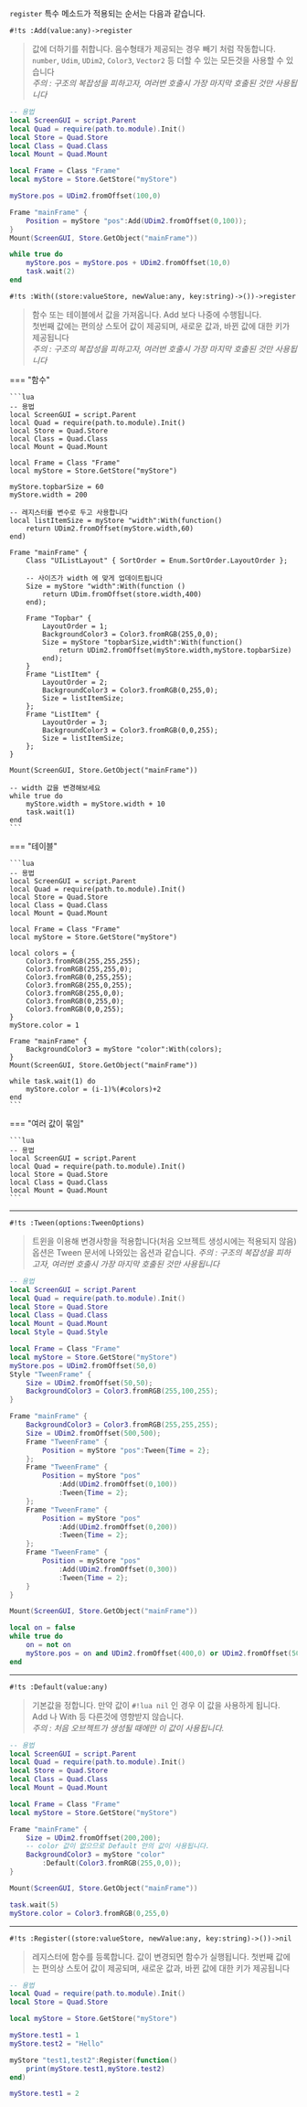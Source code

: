 
`register` 특수 메소드가 적용되는 순서는 다음과 같습니다.  

`#!ts :Add(value:any)->register`
> 값에 더하기를 취합니다. 음수형태가 제공되는 경우 빼기 처럼 작동합니다.  
> `number`, `Udim`, `UDim2`, `Color3`, `Vector2` 등 더할 수 있는 모든것을 사용할 수 있습니다  
> *주의 : 구조의 복잡성을 피하고자, 여러번 호출시 가장 마지막 호출된 것만 사용됩니다*

```lua
-- 용법
local ScreenGUI = script.Parent
local Quad = require(path.to.module).Init()
local Store = Quad.Store
local Class = Quad.Class
local Mount = Quad.Mount

local Frame = Class "Frame"
local myStore = Store.GetStore("myStore")

myStore.pos = UDim2.fromOffset(100,0)

Frame "mainFrame" {
    Position = myStore "pos":Add(UDim2.fromOffset(0,100));
}
Mount(ScreenGUI, Store.GetObject("mainFrame"))

while true do
    myStore.pos = myStore.pos + UDim2.fromOffset(10,0)
    task.wait(2)
end
```

`#!ts :With((store:valueStore, newValue:any, key:string)->())->register`  
> 함수 또는 테이블에서 값을 가져옵니다. Add 보다 나중에 수행됩니다.  
> 첫번째 값에는 편의상 스토어 값이 제공되며, 새로운 값과, 바뀐 값에 대한 키가 제공됩니다  
> *주의 : 구조의 복잡성을 피하고자, 여러번 호출시 가장 마지막 호출된 것만 사용됩니다*

=== "함수"

    ```lua
    -- 용법
    local ScreenGUI = script.Parent
    local Quad = require(path.to.module).Init()
    local Store = Quad.Store
    local Class = Quad.Class
    local Mount = Quad.Mount

    local Frame = Class "Frame"
    local myStore = Store.GetStore("myStore")

    myStore.topbarSize = 60
    myStore.width = 200

    -- 레지스터를 변수로 두고 사용합니다
    local listItemSize = myStore "width":With(function()
        return UDim2.fromOffset(myStore.width,60)
    end)

    Frame "mainFrame" {
        Class "UIListLayout" { SortOrder = Enum.SortOrder.LayoutOrder };

        -- 사이즈가 width 에 맞게 업데이트됩니다
        Size = myStore "width":With(function ()
            return UDim.fromOffset(store.width,400)
        end);

        Frame "Topbar" {
            LayoutOrder = 1;
            BackgroundColor3 = Color3.fromRGB(255,0,0);
            Size = myStore "topbarSize,width":With(function()
                return UDim2.fromOffset(myStore.width,myStore.topbarSize)
            end);
        }
        Frame "ListItem" {
            LayoutOrder = 2;
            BackgroundColor3 = Color3.fromRGB(0,255,0);
            Size = listItemSize;
        };
        Frame "ListItem" {
            LayoutOrder = 3;
            BackgroundColor3 = Color3.fromRGB(0,0,255);
            Size = listItemSize;
        };
    }

    Mount(ScreenGUI, Store.GetObject("mainFrame"))

    -- width 값을 변경해보세요
    while true do
        myStore.width = myStore.width + 10
        task.wait(1)
    end
    ```

=== "테이블"

    ```lua
    -- 용법
    local ScreenGUI = script.Parent
    local Quad = require(path.to.module).Init()
    local Store = Quad.Store
    local Class = Quad.Class
    local Mount = Quad.Mount

    local Frame = Class "Frame"
    local myStore = Store.GetStore("myStore")

    local colors = {
        Color3.fromRGB(255,255,255);
        Color3.fromRGB(255,255,0);
        Color3.fromRGB(0,255,255);
        Color3.fromRGB(255,0,255);
        Color3.fromRGB(255,0,0);
        Color3.fromRGB(0,255,0);
        Color3.fromRGB(0,0,255);
    }
    myStore.color = 1

    Frame "mainFrame" {
        BackgroundColor3 = myStore "color":With(colors);
    }
    Mount(ScreenGUI, Store.GetObject("mainFrame"))

    while task.wait(1) do
        myStore.color = (i-1)%(#colors)+2
    end
    ```

=== "여러 값이 묶임"

    ```lua
    -- 용법
    local ScreenGUI = script.Parent
    local Quad = require(path.to.module).Init()
    local Store = Quad.Store
    local Class = Quad.Class
    local Mount = Quad.Mount
    ```

---

`#!ts :Tween(options:TweenOptions)`  
> 트윈을 이용해 변경사항을 적용합니다(처음 오브젝트 생성시에는 적용되지 않음) 옵션은 Tween 문서에 나와있는 옵션과 같습니다.
> *주의 : 구조의 복잡성을 피하고자, 여러번 호출시 가장 마지막 호출된 것만 사용됩니다*

```lua
-- 용법
local ScreenGUI = script.Parent
local Quad = require(path.to.module).Init()
local Store = Quad.Store
local Class = Quad.Class
local Mount = Quad.Mount
local Style = Quad.Style

local Frame = Class "Frame"
local myStore = Store.GetStore("myStore")
myStore.pos = UDim2.fromOffset(50,0)
Style "TweenFrame" {
    Size = UDim2.fromOffset(50,50);
    BackgroundColor3 = Color3.fromRGB(255,100,255);
}

Frame "mainFrame" {
    BackgroundColor3 = Color3.fromRGB(255,255,255);
    Size = UDim2.fromOffset(500,500);
    Frame "TweenFrame" {
        Position = myStore "pos":Tween{Time = 2};
    };
    Frame "TweenFrame" {
        Position = myStore "pos"
            :Add(UDim2.fromOffset(0,100))
            :Tween{Time = 2};
    };
    Frame "TweenFrame" {
        Position = myStore "pos"
            :Add(UDim2.fromOffset(0,200))
            :Tween{Time = 2};
    };
    Frame "TweenFrame" {
        Position = myStore "pos"
            :Add(UDim2.fromOffset(0,300))
            :Tween{Time = 2};
    }
}

Mount(ScreenGUI, Store.GetObject("mainFrame"))

local on = false
while true do
    on = not on
    myStore.pos = on and UDim2.fromOffset(400,0) or UDim2.fromOffset(50,0)
end
```

---

`#!ts :Default(value:any)`  
> 기본값을 정합니다. 만약 값이 `#!lua nil` 인 경우 이 값을 사용하게 됩니다. Add 나 With 등 다른것에 영향받지 않습니다.  
> *주의 : 처음 오브젝트가 생성될 때에만 이 값이 사용됩니다.*

```lua
-- 용법
local ScreenGUI = script.Parent
local Quad = require(path.to.module).Init()
local Store = Quad.Store
local Class = Quad.Class
local Mount = Quad.Mount

local Frame = Class "Frame"
local myStore = Store.GetStore("myStore")

Frame "mainFrame" {
    Size = UDim2.fromOffset(200,200);
    -- color 값이 없으므로 Default 안의 값이 사용됩니다.
    BackgroundColor3 = myStore "color"
        :Default(Color3.fromRGB(255,0,0));
}

Mount(ScreenGUI, Store.GetObject("mainFrame"))

task.wait(5)
myStore.color = Color3.fromRGB(0,255,0)
```

---

`#!ts :Register((store:valueStore, newValue:any, key:string)->())->nil`  
> 레지스터에 함수를 등록합니다. 값이 변경되면 함수가 실행됩니다. 첫번째 값에는 편의상 스토어 값이 제공되며, 새로운 값과, 바뀐 값에 대한 키가 제공됩니다  
```lua
-- 용법
local Quad = require(path.to.module).Init()
local Store = Quad.Store

local myStore = Store.GetStore("myStore")

myStore.test1 = 1
myStore.test2 = "Hello"

myStore "test1,test2":Register(function()
    print(myStore.test1,myStore.test2)
end)

myStore.test1 = 2
```

